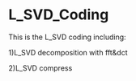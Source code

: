 # L_SVD_Coding

This is the L_SVD coding including:

1)L_SVD decomposition with fft&dct

2)L_SVD compress
